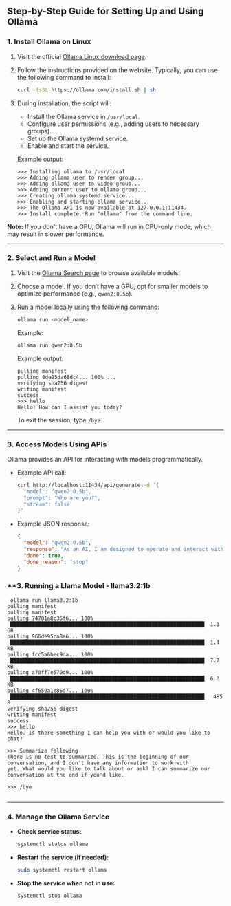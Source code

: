 ## **Step-by-Step Guide for Setting Up and Using Ollama**

### **1. Install Ollama on Linux**
1. Visit the official [Ollama Linux download page](https://ollama.com/download/linux).
2. Follow the instructions provided on the website. Typically, you can use the following command to install:
   ```bash
   curl -fsSL https://ollama.com/install.sh | sh
   ```
3. During installation, the script will:
   - Install the Ollama service in `/usr/local`.
   - Configure user permissions (e.g., adding users to necessary groups).
   - Set up the Ollama systemd service.
   - Enable and start the service.

   Example output:
   ```
   >>> Installing ollama to /usr/local
   >>> Adding ollama user to render group...
   >>> Adding ollama user to video group...
   >>> Adding current user to ollama group...
   >>> Creating ollama systemd service...
   >>> Enabling and starting ollama service...
   >>> The Ollama API is now available at 127.0.0.1:11434.
   >>> Install complete. Run "ollama" from the command line.
   ```

**Note:** If you don't have a GPU, Ollama will run in CPU-only mode, which may result in slower performance.

---

### **2. Select and Run a Model**
1. Visit the [Ollama Search page](https://ollama.com/search) to browse available models.
2. Choose a model. If you don’t have a GPU, opt for smaller models to optimize performance (e.g., `qwen2:0.5b`).
3. Run a model locally using the following command:
   ```bash
   ollama run <model_name>
   ```
   Example:
   ```bash
   ollama run qwen2:0.5b
   ```

   Example output:
   ```
   pulling manifest 
   pulling 8de95da68dc4... 100% ...
   verifying sha256 digest 
   writing manifest 
   success 
   >>> hello
   Hello! How can I assist you today?
   ```

   To exit the session, type `/bye`.

---

### **3. Access Models Using APIs**
Ollama provides an API for interacting with models programmatically.

- Example API call:
  ```bash
  curl http://localhost:11434/api/generate -d '{
    "model": "qwen2:0.5b",
    "prompt": "Who are you?",
    "stream": false
  }'
  ```
- Example JSON response:
  ```json
  {
    "model": "qwen2:0.5b",
    "response": "As an AI, I am designed to operate and interact with users...",
    "done": true,
    "done_reason": "stop"
  }
  ```


### **3. Running a Llama Model - llama3.2:1b

```
 ollama run llama3.2:1b
pulling manifest 
pulling manifest 
pulling 74701a8c35f6... 100% ▕███████████████████████████████████████████████████████████████▏ 1.3 GB                         
pulling 966de95ca8a6... 100% ▕███████████████████████████████████████████████████████████████▏ 1.4 KB                         
pulling fcc5a6bec9da... 100% ▕███████████████████████████████████████████████████████████████▏ 7.7 KB                         
pulling a70ff7e570d9... 100% ▕███████████████████████████████████████████████████████████████▏ 6.0 KB                         
pulling 4f659a1e86d7... 100% ▕███████████████████████████████████████████████████████████████▏  485 B                         
verifying sha256 digest 
writing manifest 
success 
>>> hello
Hello. Is there something I can help you with or would you like to chat?

>>> Summarize following
There is no text to summarize. This is the beginning of our conversation, and I don't have any information to work with 
yet. What would you like to talk about or ask? I can summarize our conversation at the end if you'd like.

>>> /bye


```


---

### **4. Manage the Ollama Service**
- **Check service status:**
  ```bash
  systemctl status ollama
  ```
- **Restart the service (if needed):**
  ```bash
  sudo systemctl restart ollama
  ```
- **Stop the service when not in use:**
  ```bash
  systemctl stop ollama
  ```
